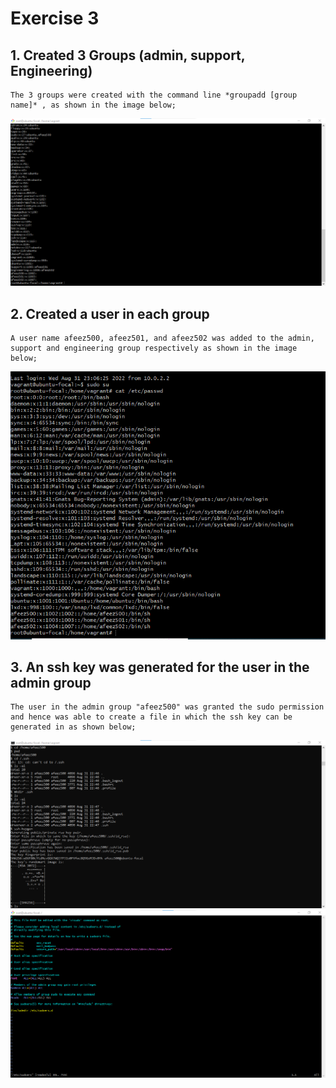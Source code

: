 # Exercise 3
## 1.  Created 3 Groups (admin, support, Engineering)
    The 3 groups were created with the command line *groupadd [group name]* , as shown in the image below;
![/etc/group/](Images/group.png)

## 2. Created a user in each group
    A user name afeez500, afeez501, and afeez502 was added to the admin, support and engineering group respectively as shown in the image below;
![/etc/passwd](Images/passwd.png)

## 3. An ssh key was generated for the user in the admin group
    The user in the admin group "afeez500" was granted the sudo permission and hence was able to create a file in which the ssh key can be generated in as shown below; 
![ssh](Images/ssh.png)
![/etc/sudoers](Images/ssh%20sudooers.png)